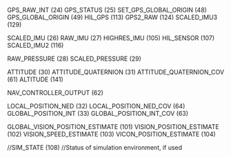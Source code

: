 GPS_RAW_INT (24)
GPS_STATUS (25)
SET_GPS_GLOBAL_ORIGIN (48)
GPS_GLOBAL_ORIGIN (49)
HIL_GPS (113)
GPS2_RAW (124)
SCALED_IMU3 (129)


SCALED_IMU (26)
RAW_IMU (27)
HIGHRES_IMU (105)
HIL_SENSOR (107)
SCALED_IMU2 (116)


RAW_PRESSURE (28)
SCALED_PRESSURE (29)


ATTITUDE (30)
ATTITUDE_QUATERNION (31)
ATTITUDE_QUATERNION_COV (61)
ALTITUDE (141)

NAV_CONTROLLER_OUTPUT (62)

LOCAL_POSITION_NED (32)
LOCAL_POSITION_NED_COV (64)
GLOBAL_POSITION_INT (33)
GLOBAL_POSITION_INT_COV (63)



GLOBAL_VISION_POSITION_ESTIMATE (101)
VISION_POSITION_ESTIMATE (102)
VISION_SPEED_ESTIMATE (103)
VICON_POSITION_ESTIMATE (104)

//SIM_STATE (108)
//Status of simulation environment, if used